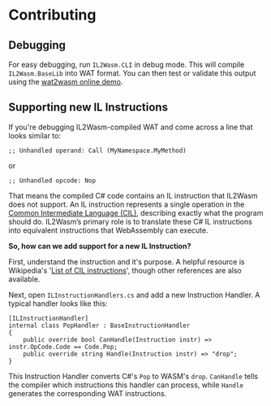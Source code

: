 # Contributing
## Debugging
For easy debugging, run `IL2Wasm.CLI` in debug mode. This will compile `IL2Wasm.BaseLib` into WAT format.
You can then test or validate this output using the [wat2wasm online demo](https://webassembly.github.io/wabt/demo/wat2wasm/).

## Supporting new IL Instructions
If you're debugging IL2Wasm-compiled WAT and come across a line that looks similar to:
```
;; Unhandled operand: Call (MyNamespace.MyMethod)
```
or
```
;; Unhandled opcode: Nop
```
That means the compiled C# code contains an IL instruction that IL2Wasm does not support.
An IL instruction represents a single operation in the [Common Intermediate Language (CIL)](https://www.geeksforgeeks.org/c-sharp/cil-or-msil-microsoft-intermediate-language-or-common-intermediate-language), describing exactly what the program should do.
IL2Wasm’s primary role is to translate these C# IL instructions into equivalent instructions that WebAssembly can execute.

**So, how can we add support for a new IL Instruction?**

First, understand the instruction and it's purpose.
A helpful resource is Wikipedia's '[List of CIL instructions](https://en.wikipedia.org/wiki/List_of_CIL_instructions)', though other references are also available.

Next, open `ILInstructionHandlers.cs` and add a new Instruction Handler. A typical handler looks like this:
```CSharp
[ILInstructionHandler]
internal class PopHandler : BaseInstructionHandler
{
    public override bool CanHandle(Instruction instr) => instr.OpCode.Code == Code.Pop;
    public override string Handle(Instruction instr) => "drop";
}
```

This Instruction Handler converts C#'s `Pop` to WASM's `drop`.
`CanHandle` tells the compiler which instructions this handler can process, while `Handle` generates the corresponding WAT instructions.
